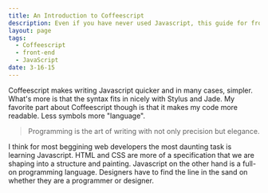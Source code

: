 ```yaml
---
title: An Introduction to Coffeescript
description: Even if you have never used Javascript, this guide for front-end developers will have you up and running fast.
layout: page
tags:
  - Coffeescript
  - front-end
  - JavaScript
date: 3-16-15
---
```


Coffeescript makes writing Javascript quicker and in many cases, simpler. What's more is that the syntax fits in nicely with Stylus and Jade. My favorite part about Coffeescript though is that it makes my code more readable. Less symbols more "language".

> Programming is the art of writing with not only precision but elegance.

I think for most beggining web developers the most daunting task is learning Javascript. HTML and CSS are more of a specification that we are shaping into a structure and painting. Javascript on the other hand is a full-on programming language. Designers have to find the line in the sand on whether they are a programmer or designer.
